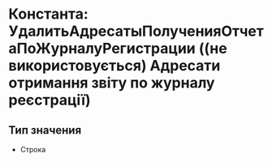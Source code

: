 ﻿# Константа: УдалитьАдресатыПолученияОтчетаПоЖурналуРегистрации ((не використовується) Адресати отримання звіту по журналу реєстрації)

## Тип значения

- Строка

